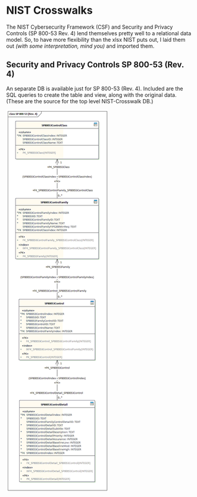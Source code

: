 # NIST Crosswalks

The NIST Cybersecurity Framework (CSF) and Security and Privacy Controls (SP 800-53 Rev. 4) lend themselves pretty well to a relational data model.
So, to have more flexibility than the xlsx NIST puts out, I laid them out *(with some interpretation, mind you)* and imported them.


## Security and Privacy Controls SP 800-53 (Rev. 4)

An separate DB is available just for SP 800-53 (Rev. 4).  Included are the SQL queries to create the table and view, 
along with the original data.  (These are the source for the top level NIST-Crosswalk DB.)

![SP 800-53 Data Model](/images/SP800-53.gif)



